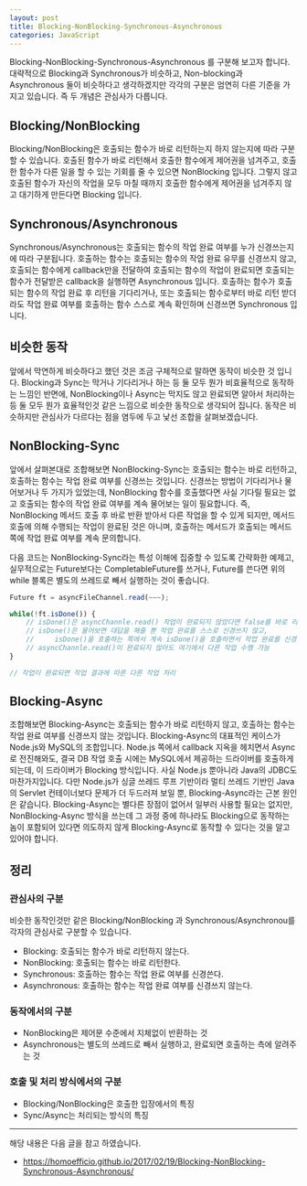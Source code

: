 ```yaml
---
layout: post
title: Blocking-NonBlocking-Synchronous-Asynchronous
categories: JavaScript
---
```



Blocking-NonBlocking-Synchronous-Asynchronous 를 구분해 보고자 합니다. 대략적으로 Blocking과 Synchronous가 비슷하고, Non-blocking과 Asynchronous 둘이 비슷하다고 생각하겠지만 각각의 구분은 엄연히 다른 기준을 가지고 있습니다. 즉 두 개념은 관심사가 다릅니다.

## Blocking/NonBlocking
Blocking/NonBlocking은 호출되는 함수가 바로 리턴하는지 하지 않는지에 따라 구분 할 수 있습니다. 호출된 함수가 바로 리턴해서 호출한 함수에게 제어권을 넘겨주고, 호출한 함수가 다른 일을 할 수 있는 기회를 줄 수 있으면 NonBlocking 입니다. 그렇지 않고 호출된 함수가 자신의 작업을 모두 마칠 때까지 호출한 함수에게 제어권을 넘겨주지 않고 대기하게 만든다면 Blocking 입니다.


## Synchronous/Asynchronous
Synchronous/Asynchronous는 호출되는 함수의 작업 완료 여부를 누가 신경쓰는지에 따라 구분됩니다. 호출하는 함수는 호출되는 함수의 작업 완료 유무를 신경쓰지 않고, 호출되는 함수에게 callback만을 전달하여 호출되는 함수의 작업이 완료되면 호출되는 함수가 전달받은 callback을 실행하면 Asynchronous 입니다. 호출하는 함수가 호출되는 함수의 작업 완료 후 리턴을 기다리거나, 또는 호출되는 함수로부터 바로 리턴 받더라도 작업 완료 여부를 호출하는 함수 스스로 계속 확인하며 신경쓰면 Synchronous 입니다.

## 비슷한 동작
앞에서 막연하게 비슷하다고 했던 것은 조금 구체적으로 말하면 동작이 비슷한 것 입니다. Blocking과 Sync는 막거나 기다리거나 하는 등 둘 모두 뭔가 비효율적으로 동작하는 느낌인 반면에, NonBlocking이나 Async는 막지도 않고 완료되면 알아서 처리하는 등 둘 모두 뭔가 효율적인것 같은 느낌으로 비슷한 동작으로 생각되어 집니다. 동작은 비슷하지만 관심사가 다르다는 점을 염두에 두고 낯선 조합을 살펴보겠습니다.

## NonBlocking-Sync
앞에서 살펴본대로 조합해보면 NonBlocking-Sync는 호출되는 함수는 바로 리턴하고, 호출하는 함수는 작업 완료 여부를 신경쓰는 것입니다. 신경쓰는 방법이 기다리거나 물어보거나 두 가지가 있었는데, NonBlocking 함수를 호출했다면 사실 기다릴 필요는 없고 호출되는 함수의 작업 완료 여부를 계속 물어보는 일이 필요합니다. 즉, NonBlocking 메서드 호출 후 바로 반환 받아서 다른 작업을 할 수 있게 되지만, 메서드 호출에 의해 수행되는 작업이 완료된 것은 아니며, 호출하는 메서드가 호출되는 메서드 쪽에 작업 완료 여부를 계속 문의합니다.


다음 코드는 NonBlocking-Sync라는 특성 이해에 집중할 수 있도록 간략화한 예제고, 실무적으로는 Future보다는 CompletableFuture를 쓰거나, Future를 쓴다면 위의 while 블록은 별도의 쓰레드로 빼서 실행하는 것이 좋습니다.

```js
Future ft = asyncFileChannel.read(~~~);

while(!ft.isDone()) {
    // isDone()은 asyncChannle.read() 작업이 완료되지 않았다면 false를 바로 리턴해준다.
    // isDone()은 물어보면 대답을 해줄 뿐 작업 완료를 스스로 신경쓰지 않고,
    //     isDone()을 호출하는 쪽에서 계속 isDone()을 호출하면서 작업 완료를 신경쓴다.
    // asyncChannle.read()이 완료되지 않아도 여기에서 다른 작업 수행 가능 
}

// 작업이 완료되면 작업 결과에 따른 다른 작업 처리
```

## Blocking-Async
조합해보면 Blocking-Async는 호출되는 함수가 바로 리턴하지 않고, 호출하는 함수는 작업 완료 여부를 신경쓰지 않는 것입니다. Blocking-Async의 대표적인 케이스가 Node.js와 MySQL의 조합입니다. Node.js 쪽에서 callback 지옥을 헤치면서 Async로 전진해와도, 결국 DB 작업 호출 시에는 MySQL에서 제공하는 드라이버를 호출하게 되는데, 이 드라이버가 Blocking 방식입니다. 사실 Node.js 뿐아니라 Java의 JDBC도 마찬가지입니다. 다만 Node.js가 싱글 쓰레드 루프 기반이라 멀티 쓰레드 기반인 Java의 Servlet 컨테이너보다 문제가 더 두드러져 보일 뿐, Blocking-Async라는 근본 원인은 같습니다. Blocking-Async는 별다른 장점이 없어서 일부러 사용할 필요는 없지만, NonBlocking-Async 방식을 쓰는데 그 과정 중에 하나라도 Blocking으로 동작하는 놈이 포함되어 있다면 의도하지 않게 Blocking-Async로 동작할 수 있다는 것을 알고 있어야 합니다.



## 정리

### 관심사의 구분 
비슷한 동작인것만 같은 Blocking/NonBlocking 과 Synchronous/Asynchronou를 각자의 관심사로 구분할 수 있습니다.
- Blocking: 호출되는 함수가 바로 리턴하지 않는다.
- NonBlocking: 호출되는 함수는 바로 리턴한다.
- Synchronous: 호출하는 함수는 작업 완료 여부를 신경쓴다.
- Asynchronous: 호출하는 함수는 작업 완료 여부를 신경쓰지 않는다.


### 동작에서의 구분
- NonBlocking은 제어문 수준에서 지체없이 반환하는 것
- Asynchronous는 별도의 쓰레드로 빼서 실행하고, 완료되면 호출하는 측에 알려주는 것

### 호출 및 처리 방식에서의 구분
- Blocking/NonBlocking은 호출한 입장에서의 특징
- Sync/Async는 처리되는 방식의 특징

---

해당 내용은 다음 글을 참고 하였습니다.

- https://homoefficio.github.io/2017/02/19/Blocking-NonBlocking-Synchronous-Asynchronous/
